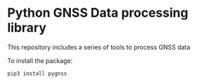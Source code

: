 # Python GNSS Data processing library

This repository includes a series of tools to process GNSS data

To install the package:

```bash
pip3 install pygnss
```
